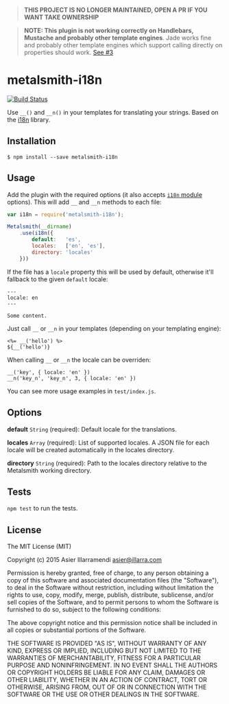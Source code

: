 > **THIS PROJECT IS NO LONGER MAINTAINED, OPEN A PR IF YOU WANT TAKE OWNERSHIP**

> **NOTE: This plugin is not working correctly on Handlebars, Mustache and probably other template engines**. Jade works fine and probably other template engines which support calling directly on properties should work. [See #3](https://github.com/doup/metalsmith-i18n/issues/3)

# metalsmith-i18n

[![Build Status](https://travis-ci.org/doup/metalsmith-i18n.svg?branch=master)](https://travis-ci.org/doup/metalsmith-i18n)

Use `__()` and `__n()` in your templates for translating your strings. Based on the [i18n](https://github.com/mashpie/i18n-node) library.

## Installation

    $ npm install --save metalsmith-i18n

## Usage

Add the plugin with the required options (it also accepts [`i18n` module](https://github.com/mashpie/i18n-node) options). This will add `__` and `__n` methods to each file:

```javascript
var i18n = require('metalsmith-i18n');

Metalsmith(__dirname)
    .use(i18n({
        default:   'es',
        locales:   ['en', 'es'],
        directory: 'locales'
    }))

```

If the file has a `locale` property this will be used by default, otherwise it'll fallback to the given `default` locale:

```
---
locale: en
---

Some content.
```

Just call `__` or `__n` in your templates (depending on your templating engine):

```
<%= __('hello') %>
${__('hello')}
```

When calling `__` or `__n` the locale can be overriden:

```
__('key', { locale: 'en' })
__n('key_n', 'key_n', 3, { locale: 'en' })
```

You can see more usage examples in `test/index.js`.

## Options

**default** `String` (required): Default locale for the translations.

**locales** `Array` (required): List of supported locales. A JSON file for each locale will be created automatically in the locales directory.

**directory** `String` (required): Path to the locales directory relative to the Metalsmith working directory.

## Tests

`npm test` to run the tests.

## License

The MIT License (MIT)

Copyright (c) 2015 Asier Illarramendi <asier@illarra.com>

Permission is hereby granted, free of charge, to any person obtaining a copy
of this software and associated documentation files (the "Software"), to deal
in the Software without restriction, including without limitation the rights
to use, copy, modify, merge, publish, distribute, sublicense, and/or sell
copies of the Software, and to permit persons to whom the Software is
furnished to do so, subject to the following conditions:

The above copyright notice and this permission notice shall be included in all
copies or substantial portions of the Software.

THE SOFTWARE IS PROVIDED "AS IS", WITHOUT WARRANTY OF ANY KIND, EXPRESS OR
IMPLIED, INCLUDING BUT NOT LIMITED TO THE WARRANTIES OF MERCHANTABILITY,
FITNESS FOR A PARTICULAR PURPOSE AND NONINFRINGEMENT. IN NO EVENT SHALL THE
AUTHORS OR COPYRIGHT HOLDERS BE LIABLE FOR ANY CLAIM, DAMAGES OR OTHER
LIABILITY, WHETHER IN AN ACTION OF CONTRACT, TORT OR OTHERWISE, ARISING FROM,
OUT OF OR IN CONNECTION WITH THE SOFTWARE OR THE USE OR OTHER DEALINGS IN THE
SOFTWARE.

